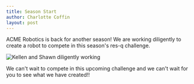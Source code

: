 ```yaml
---
title: Season Start
author: Charlotte Coffin
layout: post
---
```


ACME Robotics is back for another season! We are working diligently to create a robot to compete in this season's res-q challenge.

![Kellen and Shawn diligently working](/assets/)

We can't wait to compete in this upcoming challenge and we can't wait for you to see what we have created!!
